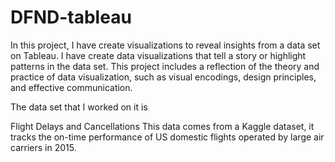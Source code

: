# DFND-tableau

In this project, I have create visualizations to reveal insights from a data set on Tableau. I have create data visualizations that tell a story or highlight patterns in the data set. This project includes a reflection of the theory and practice of data visualization, such as visual encodings, design principles, and effective communication.

The data set that I worked on it is

Flight Delays and Cancellations 
This data comes from a Kaggle dataset, it tracks the on-time performance of US domestic flights operated by large air carriers in 2015.
